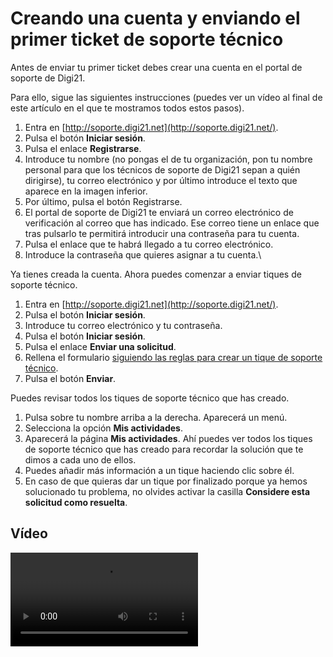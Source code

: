 # Creando una cuenta y enviando el primer ticket de soporte técnico

Antes de enviar tu primer ticket debes crear una cuenta en el portal de soporte de Digi21.

Para ello, sigue las siguientes instrucciones (puedes ver un vídeo al final de este artículo en el que te mostramos todos estos pasos).

1. Entra en [http://soporte.digi21.net](http://soporte.digi21.net/).
2. Pulsa el botón **Iniciar sesión**.
3. Pulsa el enlace **Registrarse**.
4. Introduce tu nombre (no pongas el de tu organización, pon tu nombre personal para que los técnicos de soporte de Digi21 sepan a quién dirigirse), tu correo electrónico y por último introduce el texto que aparece en la imagen inferior.
5. Por último, pulsa el botón Registrarse.
6. El portal de soporte de Digi21 te enviará un correo electrónico de verificación al correo que has indicado. Ese correo tiene un enlace que tras pulsarlo te permitirá introducir una contraseña para tu cuenta.
7. Pulsa el enlace que te habrá llegado a tu correo electrónico.
8. Introduce la contraseña que quieres asignar a tu cuenta.\


Ya tienes creada la cuenta. Ahora puedes comenzar a enviar tiques de soporte técnico.

1. Entra en [http://soporte.digi21.net](http://soporte.digi21.net/).
2. Pulsa el botón **Iniciar sesión**.
3. Introduce tu correo electrónico y tu contraseña.
4. Pulsa el botón **Iniciar sesión**.
5. Pulsa el enlace **Enviar una solicitud**.
6. Rellena el formulario [siguiendo las reglas para crear un tique de soporte técnico](https://app.gitbook.com/s/-MVMB4g-NqQ5C2XEeAQK/soporte-tecnico/ReglasSoporteTecnico.html).
7. Pulsa el botón **Enviar**.

Puedes revisar todos los tiques de soporte técnico que has creado.

1. &#x20;Pulsa sobre tu nombre arriba a la derecha. Aparecerá un menú.
2. Selecciona la opción **Mis actividades**.
3. Aparecerá la página **Mis actividades**. Ahí puedes ver todos los tiques de soporte técnico que has creado para recordar la solución que te dimos a cada uno de ellos.
4. Puedes añadir más información a un tique haciendo clic sobre él.
5. En caso de que quieras dar un tique por finalizado porque ya hemos solucionado tu problema, no olvides activar la casilla **Considere esta solicitud como resuelta**.

## Vídeo

![](https://digi21.blob.core.windows.net/videos-ayuda/Portal%20de%20soporte%20tecnico%20Digi21.mp4)

